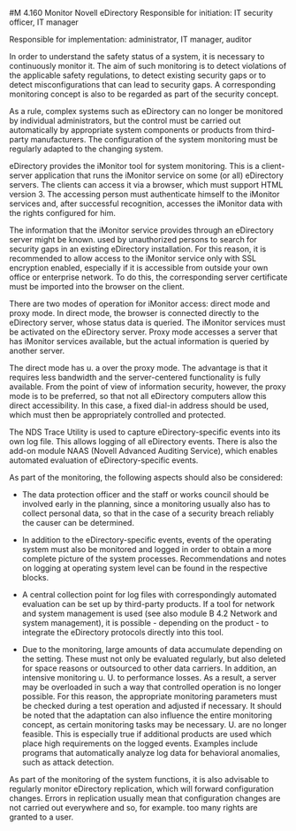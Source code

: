 #M 4.160 Monitor Novell eDirectory
Responsible for initiation: IT security officer, IT manager

Responsible for implementation: administrator, IT manager, auditor

In order to understand the safety status of a system, it is necessary to continuously monitor it. The aim of such monitoring is to detect violations of the applicable safety regulations, to detect existing security gaps or to detect misconfigurations that can lead to security gaps. A corresponding monitoring concept is also to be regarded as part of the security concept.

As a rule, complex systems such as eDirectory can no longer be monitored by individual administrators, but the control must be carried out automatically by appropriate system components or products from third-party manufacturers. The configuration of the system monitoring must be regularly adapted to the changing system.

eDirectory provides the iMonitor tool for system monitoring. This is a client-server application that runs the iMonitor service on some (or all) eDirectory servers. The clients can access it via a browser, which must support HTML version 3. The accessing person must authenticate himself to the iMonitor services and, after successful recognition, accesses the iMonitor data with the rights configured for him.

The information that the iMonitor service provides through an eDirectory server might be known. used by unauthorized persons to search for security gaps in an existing eDirectory installation. For this reason, it is recommended to allow access to the iMonitor service only with SSL encryption enabled, especially if it is accessible from outside your own office or enterprise network. To do this, the corresponding server certificate must be imported into the browser on the client.

There are two modes of operation for iMonitor access: direct mode and proxy mode. In direct mode, the browser is connected directly to the eDirectory server, whose status data is queried. The iMonitor services must be activated on the eDirectory server. Proxy mode accesses a server that has iMonitor services available, but the actual information is queried by another server.

The direct mode has u. a over the proxy mode. The advantage is that it requires less bandwidth and the server-centered functionality is fully available. From the point of view of information security, however, the proxy mode is to be preferred, so that not all eDirectory computers allow this direct accessibility. In this case, a fixed dial-in address should be used, which must then be appropriately controlled and protected.

The NDS Trace Utility is used to capture eDirectory-specific events into its own log file. This allows logging of all eDirectory events. There is also the add-on module NAAS (Novell Advanced Auditing Service), which enables automated evaluation of eDirectory-specific events.

As part of the monitoring, the following aspects should also be considered:

* The data protection officer and the staff or works council should be involved early in the planning, since a monitoring usually also has to collect personal data, so that in the case of a security breach reliably the causer can be determined.
* In addition to the eDirectory-specific events, events of the operating system must also be monitored and logged in order to obtain a more complete picture of the system processes. Recommendations and notes on logging at operating system level can be found in the respective blocks.


* A central collection point for log files with correspondingly automated evaluation can be set up by third-party products. If a tool for network and system management is used (see also module B 4.2 Network and system management), it is possible - depending on the product - to integrate the eDirectory protocols directly into this tool.


* Due to the monitoring, large amounts of data accumulate depending on the setting. These must not only be evaluated regularly, but also deleted for space reasons or outsourced to other data carriers. In addition, an intensive monitoring u. U. to performance losses. As a result, a server may be overloaded in such a way that controlled operation is no longer possible. For this reason, the appropriate monitoring parameters must be checked during a test operation and adjusted if necessary. It should be noted that the adaptation can also influence the entire monitoring concept, as certain monitoring tasks may be necessary. U. are no longer feasible. This is especially true if additional products are used which place high requirements on the logged events. Examples include programs that automatically analyze log data for behavioral anomalies, such as attack detection.


As part of the monitoring of the system functions, it is also advisable to regularly monitor eDirectory replication, which will forward configuration changes. Errors in replication usually mean that configuration changes are not carried out everywhere and so, for example. too many rights are granted to a user.



